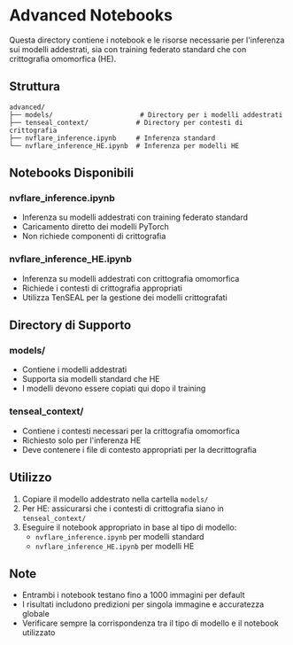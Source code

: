# Advanced Notebooks

Questa directory contiene i notebook e le risorse necessarie per l'inferenza sui modelli addestrati, sia con training federato standard che con crittografia omomorfica (HE).

## Struttura
```
advanced/
├── models/                      # Directory per i modelli addestrati
├── tenseal_context/            # Directory per contesti di crittografia
├── nvflare_inference.ipynb     # Inferenza standard
└── nvflare_inference_HE.ipynb  # Inferenza per modelli HE
```

## Notebooks Disponibili

### nvflare_inference.ipynb
- Inferenza su modelli addestrati con training federato standard
- Caricamento diretto dei modelli PyTorch
- Non richiede componenti di crittografia

### nvflare_inference_HE.ipynb
- Inferenza su modelli addestrati con crittografia omomorfica
- Richiede i contesti di crittografia appropriati
- Utilizza TenSEAL per la gestione dei modelli crittografati

## Directory di Supporto

### models/
- Contiene i modelli addestrati
- Supporta sia modelli standard che HE
- I modelli devono essere copiati qui dopo il training

### tenseal_context/
- Contiene i contesti necessari per la crittografia omomorfica
- Richiesto solo per l'inferenza HE
- Deve contenere i file di contesto appropriati per la decrittografia

## Utilizzo
1. Copiare il modello addestrato nella cartella `models/`
2. Per HE: assicurarsi che i contesti di crittografia siano in `tenseal_context/`
3. Eseguire il notebook appropriato in base al tipo di modello:
   - `nvflare_inference.ipynb` per modelli standard
   - `nvflare_inference_HE.ipynb` per modelli HE

## Note
- Entrambi i notebook testano fino a 1000 immagini per default
- I risultati includono predizioni per singola immagine e accuratezza globale
- Verificare sempre la corrispondenza tra il tipo di modello e il notebook utilizzato